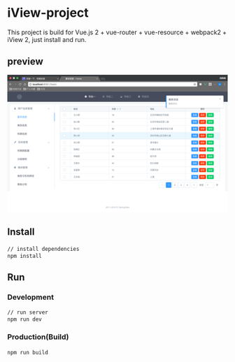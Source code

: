 # iView-project

This project is build for Vue.js 2 + vue-router + vue-resource + webpack2 + iView 2, just install and run.

## preview

![admin_1](./preview/admin_1.png)

## Install
```bush
// install dependencies
npm install
```
## Run
### Development
```bush
// run server
npm run dev
```
### Production(Build)
```bush
npm run build
```

